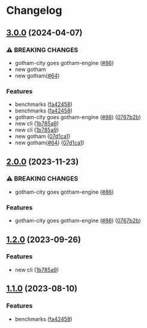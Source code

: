# Changelog

## [3.0.0](https://github.com/Sajjad-Khoshdooni/gotham-city/compare/v2.0.0...v3.0.0) (2024-04-07)


### ⚠ BREAKING CHANGES

* gotham-city goes gotham-engine ([#86](https://github.com/Sajjad-Khoshdooni/gotham-city/issues/86))
* new gotham
* new gotham([#64](https://github.com/Sajjad-Khoshdooni/gotham-city/issues/64))

### Features

* benchmarks ([fa42458](https://github.com/Sajjad-Khoshdooni/gotham-city/commit/fa424582ac57ad5c0727f9c2eb2813a119cf81fa))
* benchmarks ([fa42458](https://github.com/Sajjad-Khoshdooni/gotham-city/commit/fa424582ac57ad5c0727f9c2eb2813a119cf81fa))
* gotham-city goes gotham-engine ([#86](https://github.com/Sajjad-Khoshdooni/gotham-city/issues/86)) ([0767b2b](https://github.com/Sajjad-Khoshdooni/gotham-city/commit/0767b2b7efed1edb520066cd34992675e2575318))
* new cli ([1b785a9](https://github.com/Sajjad-Khoshdooni/gotham-city/commit/1b785a9dc55bd075dc9030f60ac373ddc41d5712))
* new cli ([1b785a9](https://github.com/Sajjad-Khoshdooni/gotham-city/commit/1b785a9dc55bd075dc9030f60ac373ddc41d5712))
* new gotham ([07d1ca1](https://github.com/Sajjad-Khoshdooni/gotham-city/commit/07d1ca18d5b80346b8621c4980fbe86f88ca4544))
* new gotham([#64](https://github.com/Sajjad-Khoshdooni/gotham-city/issues/64)) ([07d1ca1](https://github.com/Sajjad-Khoshdooni/gotham-city/commit/07d1ca18d5b80346b8621c4980fbe86f88ca4544))

## [2.0.0](https://github.com/ZenGo-X/gotham-city/compare/v1.2.0...v2.0.0) (2023-11-23)


### ⚠ BREAKING CHANGES

* gotham-city goes gotham-engine ([#86](https://github.com/ZenGo-X/gotham-city/issues/86))

### Features

* gotham-city goes gotham-engine ([#86](https://github.com/ZenGo-X/gotham-city/issues/86)) ([0767b2b](https://github.com/ZenGo-X/gotham-city/commit/0767b2b7efed1edb520066cd34992675e2575318))

## [1.2.0](https://github.com/ZenGo-X/gotham-city/compare/v1.1.0...v1.2.0) (2023-09-26)


### Features

* new cli ([1b785a9](https://github.com/ZenGo-X/gotham-city/commit/1b785a9dc55bd075dc9030f60ac373ddc41d5712))

## [1.1.0](https://github.com/ZenGo-X/gotham-city/compare/v1.0.0...v1.1.0) (2023-08-10)


### Features

* benchmarks ([fa42458](https://github.com/ZenGo-X/gotham-city/commit/fa424582ac57ad5c0727f9c2eb2813a119cf81fa))
